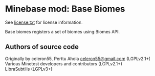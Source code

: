 Minebase mod: Base Biomes
==========================
See [license.txt](./license.txt) for license information.

Base biomes registers a set of biomes using Biomes API.

Authors of source code
----------------------
Originally by celeron55, Perttu Ahola <celeron55@gmail.com> (LGPLv2.1+)  
Various Minetest developers and contributors (LGPLv2.1+)  
LibraSubtilis (LGPLv3+)  


